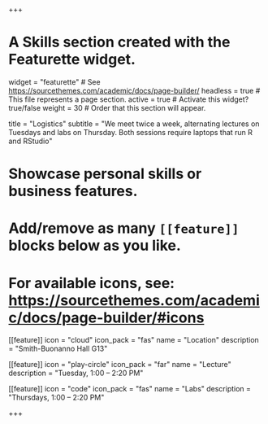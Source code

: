 +++
# A Skills section created with the Featurette widget.
widget = "featurette"  # See https://sourcethemes.com/academic/docs/page-builder/
headless = true  # This file represents a page section.
active = true  # Activate this widget? true/false
weight = 30  # Order that this section will appear.

title = "Logistics"
subtitle = "We meet twice a week, alternating lectures on Tuesdays and labs on Thursday. Both sessions require laptops that run R and RStudio"

# Showcase personal skills or business features.
# 
# Add/remove as many `[[feature]]` blocks below as you like.
# 
# For available icons, see: https://sourcethemes.com/academic/docs/page-builder/#icons

[[feature]]
  icon = "cloud"
  icon_pack = "fas"
  name = "Location"
  description = "Smith-Buonanno Hall G13"
  
[[feature]]
  icon = "play-circle"
  icon_pack = "far"
  name = "Lecture"
  description = "Tuesday, 1:00 – 2:20 PM"  
  
[[feature]]
  icon = "code"
  icon_pack = "fas"
  name = "Labs"
  description = "Thursdays, 1:00 – 2:20 PM"

+++
